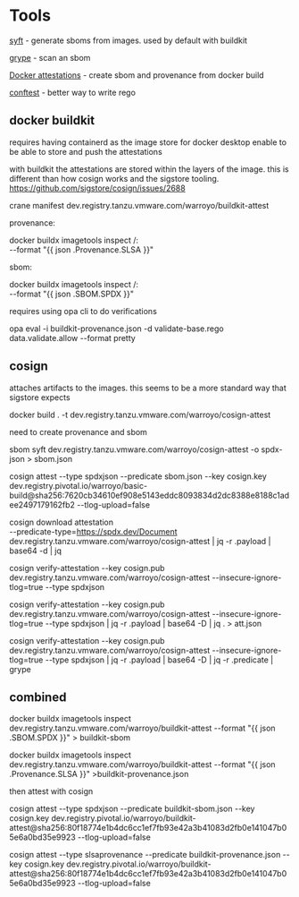# Tools

[syft](https://github.com/anchore/syft) - generate sboms from images. used by default with buildkit

[grype](https://github.com/anchore/grype) - scan an sbom

[Docker attestations](https://docs.docker.com/build/attestations/) -  create sbom and provenance from docker build

[conftest](https://github.com/open-policy-agent/conftest) - better way to write rego


## docker buildkit

requires having containerd as the image store for docker desktop enable to be able to store and push the attestations

with buildkit the attestations are stored within the layers of the image. this is different than how cosign works and the sigstore tooling. https://github.com/sigstore/cosign/issues/2688 

crane manifest dev.registry.tanzu.vmware.com/warroyo/buildkit-attest

provenance:

docker buildx imagetools inspect <namespace>/<image>:<version> \
    --format "{{ json .Provenance.SLSA }}"


sbom: 

docker buildx imagetools inspect <namespace>/<image>:<version> \
    --format "{{ json .SBOM.SPDX }}"


requires using opa cli to do verifications

opa eval -i buildkit-provenance.json -d validate-base.rego data.validate.allow --format pretty

## cosign

attaches artifacts to the images. this seems to be a more standard way that sigstore expects

docker build . -t dev.registry.tanzu.vmware.com/warroyo/cosign-attest


need to create provenance and sbom 

sbom
syft dev.registry.tanzu.vmware.com/warroyo/cosign-attest -o spdx-json > sbom.json


cosign attest --type spdxjson --predicate sbom.json --key cosign.key dev.registry.pivotal.io/warroyo/basic-build@sha256:7620cb34610ef908e5143eddc8093834d2dc8388e8188c1adee2497179162fb2 --tlog-upload=false

cosign download attestation \
  --predicate-type=https://spdx.dev/Document \
  dev.registry.tanzu.vmware.com/warroyo/cosign-attest | jq -r .payload | base64 -d | jq


cosign verify-attestation --key cosign.pub dev.registry.tanzu.vmware.com/warroyo/cosign-attest --insecure-ignore-tlog=true --type spdxjson

cosign verify-attestation --key cosign.pub dev.registry.tanzu.vmware.com/warroyo/cosign-attest --insecure-ignore-tlog=true --type spdxjson | jq -r .payload | base64 -D | jq . > att.json


cosign verify-attestation --key cosign.pub dev.registry.tanzu.vmware.com/warroyo/cosign-attest --insecure-ignore-tlog=true --type spdxjson | jq -r .payload | base64 -D | jq -r .predicate | grype

## combined

docker buildx imagetools inspect dev.registry.tanzu.vmware.com/warroyo/buildkit-attest  --format  "{{ json .SBOM.SPDX }}" > buildkit-sbom

docker buildx imagetools inspect dev.registry.tanzu.vmware.com/warroyo/buildkit-attest  --format "{{ json .Provenance.SLSA }}" >buildkit-provenance.json

then attest with cosign

cosign attest --type spdxjson --predicate buildkit-sbom.json --key cosign.key dev.registry.pivotal.io/warroyo/buildkit-attest@sha256:80f18774e1b4dc6cc1ef7fb93e42a3b41083d2fb0e141047b05e6a0bd35e9923 --tlog-upload=false

cosign attest --type slsaprovenance --predicate buildkit-provenance.json --key cosign.key dev.registry.pivotal.io/warroyo/buildkit-attest@sha256:80f18774e1b4dc6cc1ef7fb93e42a3b41083d2fb0e141047b05e6a0bd35e9923 --tlog-upload=false